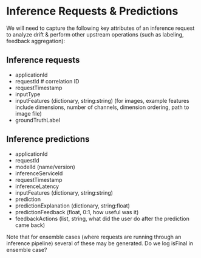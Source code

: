 # Inference Requests & Predictions
We will need to capture the following key attributes of an inference request to analyze drift & perform other upstream operations 
(such as labeling, feedback aggregation):

## Inference requests
- applicationId
- requestId # correlation ID
- requestTimestamp
- inputType
- inputFeatures (dictionary, string:string)
(for images, example features include dimensions, number of channels, dimension ordering, path to image file)
- groundTruthLabel

## Inference predictions
- applicationId
- requestId
- modelId (name/version)
- inferenceServiceId
- requestTimestamp
- inferenceLatency
- inputFeatures (dictionary, string:string)
- prediction
- predictionExplanation (dictionary, string:float) 
- predictionFeedback (float, 0:1, how useful was it)
- feedbackActions (list, string, what did the user do after the prediction came back)

Note that for ensemble cases (where requests are running through an inference pipeline) several of these may be generated. 
Do we log isFinal in ensemble case?
